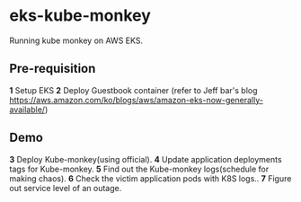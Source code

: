 # eks-kube-monkey
Running kube monkey on AWS EKS.
## Pre-requisition
**1** Setup EKS
**2** Deploy Guestbook container (refer to Jeff bar's blog https://aws.amazon.com/ko/blogs/aws/amazon-eks-now-generally-available/)

## Demo
**3** Deploy Kube-monkey(using official). 
**4** Update application deployments tags for Kube-monkey.
**5** Find out the Kube-monkey logs(schedule for making chaos).
**6** Check the victim application pods with K8S logs..
**7** Figure out service level of an outage.